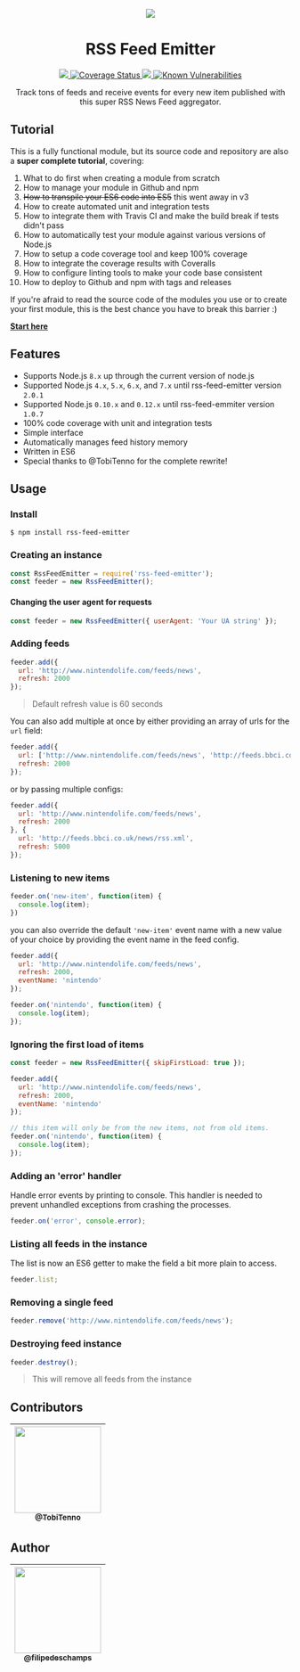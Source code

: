<p align="center">
  <img src="https://raw.githubusercontent.com/filipedeschamps/rss-feed-emitter/master/content/logo.gif">
</p>

<h1 align="center">RSS Feed Emitter</h1>

<p align="center">
  <a href="https://travis-ci.com/filipedeschamps/rss-feed-emitter">
    <img src="https://travis-ci.com/filipedeschamps/rss-feed-emitter.svg?branch=master">
  </a>
  <a href='https://coveralls.io/github/filipedeschamps/rss-feed-emitter'>
    <img src='https://coveralls.io/repos/github/filipedeschamps/rss-feed-emitter/badge.svg' alt='Coverage Status' />
  </a>
  <a href="https://www.npmjs.com/package/rss-feed-emitter">
    <img src="https://badge.fury.io/js/rss-feed-emitter.svg">
  </a>
  <a href="https://snyk.io/test/github/filipedeschamps/rss-feed-emitter">
  <img src="https://snyk.io/test/github/filipedeschamps/rss-feed-emitter/badge.svg" alt="Known Vulnerabilities" data-canonical-src="https://snyk.io/test/github/filipedeschamps/rss-feed-emitter" style="max-width:100%;">
</a>
</p>

<p align="center">
  Track tons of feeds and receive events for every new item published with this super RSS News Feed aggregator.
</p>


## Tutorial

This is a fully functional module, but its source code and repository are also a **super complete tutorial**, covering:

 1. What to do first when creating a module from scratch
 0. How to manage your module in Github and npm
 0. ~~How to transpile your ES6 code into ES5~~ this went away in v3
 0. How to create automated unit and integration tests
 0. How to integrate them with Travis CI and make the build break if tests didn't pass
 0. How to automatically test your module against various versions of Node.js
 0. How to setup a code coverage tool and keep 100% coverage
 0. How to integrate the coverage results with Coveralls
 0. How to configure linting tools to make your code base consistent
 0. How to deploy to Github and npm with tags and releases

If you're afraid to read the source code of the modules you use or to create your first module, this is the best chance you have to break this barrier :)

**[Start here](https://github.com/filipedeschamps/rss-feed-emitter/issues/119)**


## Features

 * Supports Node.js `8.x` up through the current version of node.js
 * Supported Node.js  `4.x`, `5.x`, `6.x`, and `7.x` until rss-feed-emitter version `2.0.1`
 * Supported Node.js `0.10.x` and `0.12.x` until rss-feed-emmiter version `1.0.7`
 * 100% code coverage with unit and integration tests
 * Simple interface
 * Automatically manages feed history memory
 * Written in ES6
 * Special thanks to @TobiTenno for the complete rewrite!


## Usage


### Install

```
$ npm install rss-feed-emitter
```


### Creating an instance

```js
const RssFeedEmitter = require('rss-feed-emitter');
const feeder = new RssFeedEmitter();
```

#### Changing the user agent for requests

```js
const feeder = new RssFeedEmitter({ userAgent: 'Your UA string' });
```

### Adding feeds

```js
feeder.add({
  url: 'http://www.nintendolife.com/feeds/news',
  refresh: 2000
});
```

> Default refresh value is 60 seconds

You can also add multiple at once by either providing an array of urls for the `url` field:
```js
feeder.add({
  url: ['http://www.nintendolife.com/feeds/news', 'http://feeds.bbci.co.uk/news/rss.xml' ],
  refresh: 2000
});
```

or by passing multiple configs:
```js
feeder.add({
  url: 'http://www.nintendolife.com/feeds/news',
  refresh: 2000
}, {
  url: 'http://feeds.bbci.co.uk/news/rss.xml',
  refresh: 5000
});
```

### Listening to new items

```js
feeder.on('new-item', function(item) {
  console.log(item);
})
```

you can also override the default `'new-item'` event name with a new value of your choice by providing the event name in the feed config.
```js
feeder.add({
  url: 'http://www.nintendolife.com/feeds/news',
  refresh: 2000,
  eventName: 'nintendo'
});

feeder.on('nintendo', function(item) {
  console.log(item);
});
```

### Ignoring the first load of items
```js
const feeder = new RssFeedEmitter({ skipFirstLoad: true });

feeder.add({
  url: 'http://www.nintendolife.com/feeds/news',
  refresh: 2000,
  eventName: 'nintendo'
});

// this item will only be from the new items, not from old items.
feeder.on('nintendo', function(item) {
  console.log(item);
});
```

### Adding an 'error' handler
Handle error events by printing to console. This handler is needed to prevent unhandled exceptions from crashing the processes.
```js
feeder.on('error', console.error);
```

### Listing all feeds in the instance
The list is now an ES6 getter to make the field a bit more plain to access.
```js
feeder.list;
```

### Removing a single feed

``` js
feeder.remove('http://www.nintendolife.com/feeds/news');
```


### Destroying feed instance

``` js
feeder.destroy();
```
> This will remove all feeds from the instance


## Contributors

| [<img src="https://avatars3.githubusercontent.com/u/7128721?s=400&v=4" width="155"><br><sub>@TobiTenno</sub>](https://github.com/TobiTenno) |
| :---: |

## Author

| [<img src="https://avatars0.githubusercontent.com/u/4248081?v=3&s=115" width="155"><br><sub>@filipedeschamps</sub>](https://github.com/filipedeschamps) |
| :---: |
